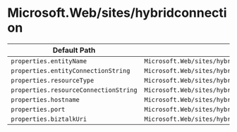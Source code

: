 # Microsoft.Web/sites/hybridconnection

| Default Path | Alias |
|---|---|
| `properties.entityName` | `Microsoft.Web/sites/hybridconnection/entityName` |
| `properties.entityConnectionString` | `Microsoft.Web/sites/hybridconnection/entityConnectionString` |
| `properties.resourceType` | `Microsoft.Web/sites/hybridconnection/resourceType` |
| `properties.resourceConnectionString` | `Microsoft.Web/sites/hybridconnection/resourceConnectionString` |
| `properties.hostname` | `Microsoft.Web/sites/hybridconnection/hostname` |
| `properties.port` | `Microsoft.Web/sites/hybridconnection/port` |
| `properties.biztalkUri` | `Microsoft.Web/sites/hybridconnection/biztalkUri` |

